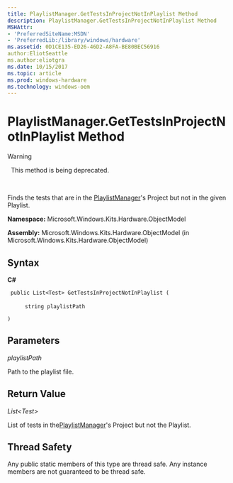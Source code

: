 ```yaml
---
title: PlaylistManager.GetTestsInProjectNotInPlaylist Method
description: PlaylistManager.GetTestsInProjectNotInPlaylist Method
MSHAttr:
- 'PreferredSiteName:MSDN'
- 'PreferredLib:/library/windows/hardware'
ms.assetid: 0D1CE135-ED26-46D2-A8FA-BE80BEC56916
author:EliotSeattle
ms.author:eliotgra
ms.date: 10/15/2017
ms.topic: article
ms.prod: windows-hardware
ms.technology: windows-oem
---
```


# PlaylistManager.GetTestsInProjectNotInPlaylist Method

>[!WARNING]
>  This method is being deprecated.

 

Finds the tests that are in the [PlaylistManager](playlistmanager-class.md)'s Project but not in the given Playlist.

**Namespace:** Microsoft.Windows.Kits.Hardware.ObjectModel

**Assembly:** Microsoft.Windows.Kits.Hardware.ObjectModel (in Microsoft.Windows.Kits.Hardware.ObjectModel)

## <span id="Syntax"></span><span id="syntax"></span><span id="SYNTAX"></span>Syntax


**C#**

` public List<Test> GetTestsInProjectNotInPlaylist (`

          `string playlistPath`

`)`

## <span id="Parameters"></span><span id="parameters"></span><span id="PARAMETERS"></span>Parameters


*playlistPath*

Path to the playlist file.

## <span id="Return_Value"></span><span id="return_value"></span><span id="RETURN_VALUE"></span>Return Value


*List&lt;Test&gt;*

List of tests in the[PlaylistManager](playlistmanager-class.md)'s Project but not the Playlist.

## <span id="Thread_Safety"></span><span id="thread_safety"></span><span id="THREAD_SAFETY"></span>Thread Safety


Any public static members of this type are thread safe. Any instance members are not guaranteed to be thread safe.

 

 






